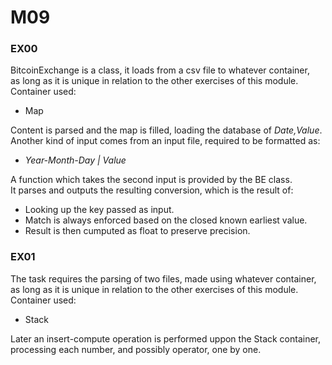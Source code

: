 #	M09
### EX00

BitcoinExchange is a class, it loads from a csv file to whatever container, \
as long as it is unique in relation to the other exercises of this module.\
Container used:
- Map

Content is parsed and the map is filled, loading the database of *Date,Value*.\
Another kind of input comes from an input file, required to be formatted as:
- *Year-Month-Day | Value*

A function which takes the second input is provided by the BE class.\
It parses and outputs the resulting conversion, which is the result of:
- Looking up the key passed as input.
- Match is always enforced based on the closed known earliest value.
- Result is then cumputed as float to preserve precision.

###	EX01

The task requires the parsing of two files, made using whatever container, \
as long as it is unique in relation to the other exercises of this module.\
Container used:
- Stack

Later an insert-compute operation is performed uppon the Stack container, \
processing each number, and possibly operator, one by one.
